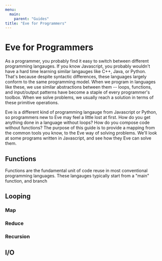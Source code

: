 ```yaml
---
menu:
  main:
    parent: "Guides"
title: "Eve for Programmers"
---
```


# Eve for Programmers

As a programmer, you probably find it easy to switch between different programming langauges. If you know Javascript, you probably wouldn't have a hard time learning similar langauges like C++, Java, or Python. That's because despite syntactic differences, these languages largely conform to the same programming model. When we program in languages like these, we use similar abstractions between them -- loops, functions, and input/output patterns have become a staple of every programmer's toolbox. When we solve problems, we usually reach a solution in terms of these primitive operations.

Eve is a different kind of programming langauge from Javascript or Python, so programmers new to Eve may feel a little lost at first. How do you get anything done in a language without loops? How do you compose code without functions? The purpose of this guide is to provide a mapping from the common tools you know, to the Eve way of solving problems. We'll look at some programs written in Javascript, and see how they Eve can solve them.

## Functions

Functions are the fundamental unit of code reuse in most conventional programming languages. These langauges typically start from a "main" function, and branch  

## Looping

### Map

### Reduce

### Recursion

## I/O

